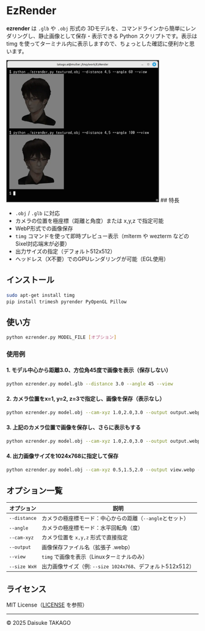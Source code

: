 # EzRender

**ezrender** は `.glb` や `.obj` 形式の 3Dモデルを、コマンドラインから簡単にレンダリングし、静止画像として保存・表示できる Python スクリプトです。表示は timg を使ってターミナル内に表示しますので、ちょっとした確認に便利かと思います。

<img src="screenshot.webp" alt="ss" width="400">
## 特長

- `.obj` / `.glb` に対応
- カメラの位置を極座標（距離と角度）または x,y,z で指定可能
- WebP形式での画像保存
- `timg` コマンドを使って即時プレビュー表示（mlterm や wezterm などのSixel対応端末が必要）
- 出力サイズの指定（デフォルト512x512）
- ヘッドレス（X不要）でのGPUレンダリングが可能（EGL使用）

## インストール

```bash
sudo apt-get install timg
pip install trimesh pyrender PyOpenGL Pillow
```

## 使い方

```bash
python ezrender.py MODEL_FILE [オプション]
```

### 使用例

#### 1. モデル中心から距離3.0、方位角45度で画像を表示（保存しない）

```bash
python ezrender.py model.glb --distance 3.0 --angle 45 --view
```

#### 2. カメラ位置をx=1, y=2, z=3で指定し、画像を保存（表示なし）

```bash
python ezrender.py model.obj --cam-xyz 1.0,2.0,3.0 --output output.webp
```

#### 3. 上記のカメラ位置で画像を保存し、さらに表示もする

```bash
python ezrender.py model.obj --cam-xyz 1.0,2.0,3.0 --output output.webp --view
```

#### 4. 出力画像サイズを1024x768に指定して保存

```bash
python ezrender.py model.obj --cam-xyz 0.5,1.5,2.0 --output view.webp --size 1024x768
```

## オプション一覧

| オプション        | 説明 |
|------------------|------|
| `--distance`      | カメラの極座標モード：中心からの距離（`--angle`とセット） |
| `--angle`         | カメラの極座標モード：水平回転角（度） |
| `--cam-xyz`       | カメラ位置を `x,y,z` 形式で直接指定 |
| `--output`        | 画像保存ファイル名（拡張子 .webp） |
| `--view`          | `timg` で画像を表示（Linuxターミナルのみ） |
| `--size WxH`      | 出力画像サイズ（例: `--size 1024x768`、デフォルト512x512） |

## ライセンス

MIT License（[LICENSE](./LICENSE) を参照）

---

© 2025 Daisuke TAKAGO
